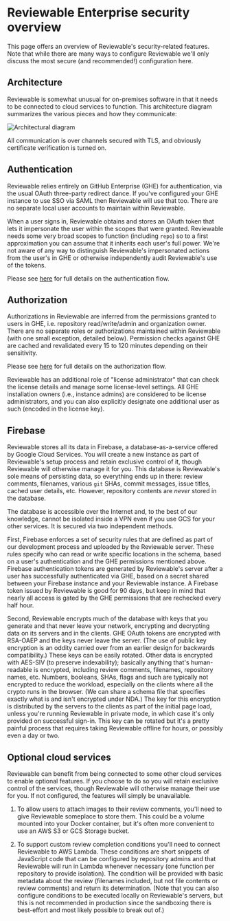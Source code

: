 # Reviewable Enterprise security overview

This page offers an overview of Reviewable's security-related features.  Note that while there are many ways to configure Reviewable we'll only discuss the most secure (and recommended!) configuration here.

## Architecture

Reviewable is somewhat unusual for on-premises software in that it needs to be connected to cloud services to function.  This architecture diagram summarizes the various pieces and how they communicate:

![Architectural diagram](https://github.com/Reviewable/Reviewable/blob/master/enterprise/images/architectural_diagram.svg)

All communication is over channels secured with TLS, and obviously certificate verification is turned on.

## Authentication

Reviewable relies entirely on GitHub Enterprise (GHE) for authentication, via the usual OAuth three-party redirect dance.  If you've configured your GHE instance to use SSO via SAML then Reviewable will use that too.  There are no separate local user accounts to maintain within Reviewable.

When a user signs in, Reviewable obtains and stores an OAuth token that lets it impersonate the user within the scopes that were granted.  Reviewable needs some very broad scopes to function (including `repo`) so to a first approximation you can assume that it inherits each user's full power.  We're not aware of any way to distinguish Reviewable's impersonated actions from the user's in GHE or otherwise independently audit Reviewable's use of the tokens.

Please see [here](auth.md#reviewable-authentication-flow) for full details on the authentication flow.

## Authorization

Authorizations in Reviewable are inferred from the permissions granted to users in GHE, i.e. repository read/write/admin and organization owner.  There are no separate roles or authorizations maintained within Reviewable (with one small exception, detailed below).  Permission checks against GHE are cached and revalidated every 15 to 120 minutes depending on their sensitivity.

Please see [here](auth.md#reviewable-authorization-flow) for full details on the authorization flow.

Reviewable has an additional role of "license administrator" that can check the license details and manage some license-level settings.  All GHE installation owners (i.e., instance admins) are considered to be license administrators, and you can also explicitly designate one additional user as such (encoded in the license key).

## Firebase

Reviewable stores all its data in Firebase, a database-as-a-service offered by Google Cloud Services.  You will create a new instance as part of Reviewable's setup process and retain exclusive control of it, though Reviewable will otherwise manage it for you.  This database is Reviewable's sole means of persisting data, so everything ends up in there:  review comments, filenames, various `git` SHAs, commit messages, issue titles, cached user details, etc.  However, repository contents are _never_ stored in the database.

The database is accessible over the Internet and, to the best of our knowledge, cannot be isolated inside a VPN even if you use GCS for your other services.  It is secured via two independent methods.

First, Firebase enforces a set of security rules that are defined as part of our development process and uploaded by the Reviewable server.  These rules specify who can read or write specific locations in the schema, based on a user's authentication and the GHE permissions mentioned above.  Firebase authentication tokens are generated by Reviewable's server after a user has successfully authenticated via GHE, based on a secret shared between your Firebase instance and your Reviewable instance.  A Firebase token issued by Reviewable is good for 90 days, but keep in mind that nearly all access is gated by the GHE permissions that are rechecked every half hour.

Second, Reviewable encrypts much of the database with keys that you generate and that never leave your network, encrypting and decrypting data on its servers and in the clients.  GHE OAuth tokens are encrypted with RSA-OAEP and the keys never leave the server.  (The use of public key encryption is an oddity carried over from an earlier design for backwards compatibility.)  These keys can be easily rotated.  Other data is encrypted with AES-SIV (to preserve indexability); basically anything that's human-readable is encrypted, including review comments, filenames, repository names, etc.  Numbers, booleans, SHAs, flags and such are typically not encrypted to reduce the workload, especially on the clients where all the crypto runs in the browser.  (We can share a schema file that specifies exactly what is and isn't encrypted under NDA.)  The key for this encryption is distributed by the servers to the clients as part of the initial page load, unless you're running Reviewable in private mode, in which case it's only provided on successful sign-in.  This key can be rotated but it's a pretty painful process that requires taking Reviewable offline for hours, or possibly even a day or two.

## Optional cloud services

Reviewable can benefit from being connected to some other cloud services to enable optional features.  If you choose to do so you will retain exclusive control of the services, though Reviewable will otherwise manage their use for you.  If not configured, the features will simply be unavailable.

1.  To allow users to attach images to their review comments, you'll need to give Reviewable someplace to store them.  This could be a volume mounted into your Docker container, but it's often more convenient to use an AWS S3 or GCS Storage bucket.

2.  To support custom review completion conditions you'll need to connect Reviewable to AWS Lambda.  These conditions are short snippets of JavaScript code that can be configured by repository admins and that Reviewable will run in Lambda whenever necessary (one function per repository to provide isolation).  The condition will be provided with basic metadata about the review (filenames included, but not file contents or review comments) and return its determination.  (Note that you can also configure conditions to be executed locally on Reviewable's servers, but this is not recommended in production since the sandboxing there is best-effort and most likely possible to break out of.)

